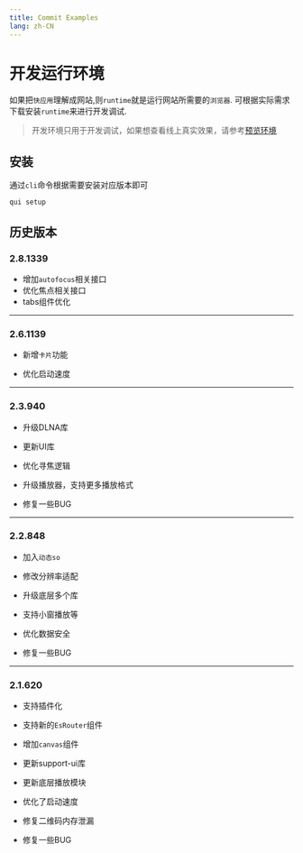 ```yaml
---
title: Commit Examples
lang: zh-CN
---
```


# 开发运行环境

如果把`快应用`理解成网站,则`runtime`就是运行网站所需要的`浏览器`.
可根据实际需求下载安装`runtime`来进行开发调试.
> 开发环境只用于开发调试，如果想查看线上真实效果，请参考[预览环境](./test-flight)

## 安装

通过`cli`命令根据需要安装对应版本即可

```shell
qui setup
```

## 历史版本
### 2.8.1339
* 增加`autofocus`相关接口
* 优化焦点相关接口
* tabs组件优化

---
### 2.6.1139

* 新增`卡片`功能

* 优化启动速度

---
### 2.3.940

* 升级DLNA库

* 更新UI库

* 优化寻焦逻辑

* 升级播放器，支持更多播放格式

* 修复一些BUG

---
### 2.2.848

* 加入`动态so`

* 修改分辨率适配

* 升级底层多个库

* 支持小窗播放等

* 优化数据安全

* 修复一些BUG

---
### 2.1.620

* 支持插件化

* 支持新的`EsRouter`组件

* 增加`canvas`组件

* 更新support-ui库

* 更新底层播放模块

* 优化了启动速度

* 修复二维码内存泄漏

* 修复一些BUG



